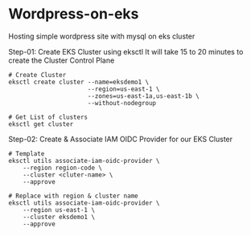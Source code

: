 # Wordpress-on-eks
Hosting simple wordpress site with mysql on eks cluster

Step-01: Create EKS Cluster using eksctl
It will take 15 to 20 minutes to create the Cluster Control Plane

```
# Create Cluster
eksctl create cluster --name=eksdemo1 \
                      --region=us-east-1 \
                      --zones=us-east-1a,us-east-1b \
                      --without-nodegroup 

# Get List of clusters
eksctl get cluster                  
```

Step-02: Create & Associate IAM OIDC Provider for our EKS Cluster

```
# Template
eksctl utils associate-iam-oidc-provider \
    --region region-code \
    --cluster <cluter-name> \
    --approve

# Replace with region & cluster name
eksctl utils associate-iam-oidc-provider \
    --region us-east-1 \
    --cluster eksdemo1 \
    --approve
    
  ```
